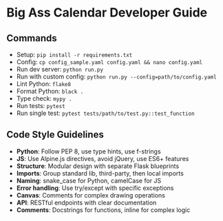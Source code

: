 # Big Ass Calendar Developer Guide

## Commands
- Setup: `pip install -r requirements.txt`
- Config: `cp config_sample.yaml config.yaml && nano config.yaml`
- Run dev server: `python run.py`
- Run with custom config: `python run.py --config=path/to/config.yaml`
- Lint Python: `flake8`
- Format Python: `black .`
- Type check: `mypy .`
- Run tests: `pytest`
- Run single test: `pytest tests/path/to/test.py::test_function`

## Code Style Guidelines
- **Python**: Follow PEP 8, use type hints, use f-strings
- **JS**: Use Alpine.js directives, avoid jQuery, use ES6+ features
- **Structure**: Modular design with separate Flask blueprints
- **Imports**: Group standard lib, third-party, then local imports
- **Naming**: snake_case for Python, camelCase for JS
- **Error handling**: Use try/except with specific exceptions
- **Canvas**: Comments for complex drawing operations
- **API**: RESTful endpoints with clear documentation
- **Comments**: Docstrings for functions, inline for complex logic